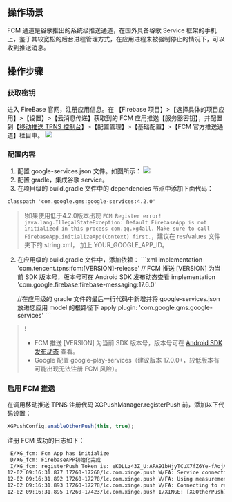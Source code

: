

## 操作场景
FCM 通道是谷歌推出的系统级推送通道，在国外具备谷歌 Service 框架的手机上，鉴于其较宽松的后台进程管理方式，在应用进程未被强制停止的情况下，可以收到推送消息。

## 操作步骤
### 获取密钥
进入 FireBase 官网，注册应用信息。在 【Firebase 项目】>【选择具体的项目应用】>【设置】>【云消息传递】获取到的 FCM 应用推送【服务器密钥】，并配置到【[移动推送 TPNS 控制台](https://console.cloud.tencent.com/tpns)】>【配置管理】>【基础配置】>【FCM 官方推送通道】栏目中。
![](https://main.qcloudimg.com/raw/d82c9dd04fe986ffc35a57e30eefce4f.png)
### 配置内容
1. 配置 google-services.json 文件。如图所示：
![](https://main.qcloudimg.com/raw/568561b72a775058bf06750bfab38ed0.png)
2. 配置 gradle，集成谷歌 service。
  1. 在项目级的 build.gradle 文件中的 dependencies 节点中添加下面代码：
```xml
classpath 'com.google.gms:google-services:4.2.0'
```
>!如果使用低于4.2.0版本出现 `FCM Register error! java.lang.IllegalStateException: Default FirebaseApp is not initialized in this process com.qq.xg4all. Make sure to call FirebaseApp.initializeApp(Context) first.`，建议在 res/values 文件夹下的 string.xml， 加上 YOUR_GOOGLE_APP_ID。

  2. 在应用级的 build.gradle 文件中，添加依赖：
	```xml
	  implementation 'com.tencent.tpns:fcm:[VERSION]-release' // FCM 推送 [VERSION] 为当前 SDK 版本号，版本号可在 Android SDK 发布动态查看
      implementation  'com.google.firebase:firebase-messaging:17.6.0'

	 //在应用级的 gradle 文件的最后一行代码中新增并将 google-services.json 放进您应用 model 的根路径下
	apply plugin: 'com.google.gms.google-services'
	```
>!
>- FCM 推送 [VERSION] 为当前 SDK 版本号，版本号可在 [Android SDK 发布动态](https://cloud.tencent.com/document/product/548/44520) 查看。
>- Google 配置 google-play-services（建议版本 17.0.0+，较低版本有可能出现无法注册 FCM 风险）。

### 启用 FCM 推送
在调用移动推送 TPNS 注册代码 XGPushManager.registerPush 前，添加以下代码设置：

```java
XGPushConfig.enableOtherPush(this, true);
```
注册 FCM 成功的日志如下：

```xml
 E/XG_fcm: Fcm App has initialize 
 D/XG_fcm: FirebaseAPP初始化完成
 I/XG_fcm: registerPush Token is: eK0LLz43Z_U:APA91bHjyTCuX7fZ6Ye-fAojAo_l2nphA3rRtLZN98grADOZtULysxYd51pCaL5oiqyVs0Mtbfu2mBdjoeGsSq5sjbh5mCETgl2dURRy9-yNR_ZZrn6pWcvwt7CoWTY0_Q9_mreiryuI
12-02 09:16:31.877 17260-17260/lc.com.xinge.push W/FA: Service connection failed: ConnectionResult{statusCode=SERVICE_VERSION_UPDATE_REQUIRED, resolution=null, message=null}
12-02 09:16:31.892 17260-17278/lc.com.xinge.push V/FA: Using measurement service
12-02 09:16:31.893 17260-17278/lc.com.xinge.push V/FA: Connecting to remote service
12-02 09:16:31.895 17260-17423/lc.com.xinge.push I/XINGE: [XGOtherPush] Reservert info: other push token is : eK0LLz43Z_U:APA91bHjyTCuX7fZ6Ye-fAojAo_l2nphA3rRtLZN98grADOZtULysxYd51pCaL5oiqyVs0Mtbfu2mBdjoeGsSq5sjbh5mCETgl2dURRy9-yNR_ZZrn6pWcvwt7CoWTY0_Q9_mreiryuI  other push type: fcm
```

